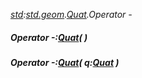 _[std](../../modules/std/std-module.md):[std.geom](../../modules/std/std-geom.md).[Quat<T>](../../modules/std/std-geom-quat.md).Operator -_
##### Operator -:[Quat](../../modules/std/std-geom-quat.md)<T>(  )
##### Operator -:[Quat](../../modules/std/std-geom-quat.md)<T>( q:[Quat](../../modules/std/std-geom-quat.md)<T> )
